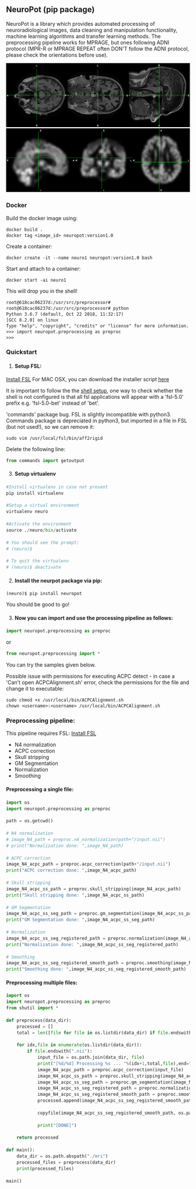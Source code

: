 ## NeuroPot (pip package)

NeuroPot is a library which provides automated processing of neuroradiological images, data cleaning and manipulation functionality, machine learning algorithms and transfer learning methods. The preprocessing pipeline works for MPRAGE, but ones following ADNI protocol (MPR-R or MPRAGE REPEAT often DON'T follow the ADNI protocol, please check the orientations before use).

![Input image](assets/input.png?raw=true "Input image")
![Processed image](assets/processed.png?raw=true "Processed image")

### Docker

Build the docker image using:
```shell
docker build .
docker tag <image_id> neuropot:version1.0
```

Create a container:
```shell
docker create -it --name neuro1 neuropot:version1.0 bash
```

Start and attach to a container:
```shell
docker start -ai neuro1
```

This will drop you in the shell!
```shell
root@618cac06237d:/usr/src/preprocessor# 
root@618cac06237d:/usr/src/preprocessor# python
Python 3.6.7 (default, Oct 22 2018, 11:32:17) 
[GCC 8.2.0] on linux
Type "help", "copyright", "credits" or "license" for more information.
>>> import neuropot.preprocessing as preproc
>>> 
```


### Quickstart

1. #### Setup FSL:

[Install FSL](https://fsl.fmrib.ox.ac.uk/fsl/fslwiki/FslInstallation#Installing_FSL)
For MAC OSX, you can download the installer script [here](https://gist.github.com/abhinit/1cb51c695164497f068b608d3bad7565) 

It is important to follow the the [shell setup](https://fsl.fmrib.ox.ac.uk/fsl/fslwiki/FslInstallation/ShellSetup), one way to check whether the shell is not configured is that all fsl applications will appear with a 'fsl-5.0' prefix e.g. 'fsl-5.0-bet' instead of 'bet'.

'commands' package bug. FSL is slightly incompatible with python3. Commands package is depreciated in python3, but imported in a file in FSL (but not used!), so we can remove it:

```shell
sudo vim /usr/local/fsl/bin/aff2rigid 
```

Delete the following line:

```python
from commands import getoutput
```


3. #### Setup virtualenv

```python
#Install virtualenv in case not present
pip install virtualenv

#Setup a virtual environment
virtualenv neuro

#Activate the environment
source ./neuro/bin/activate

# You should see the prompt:
# (neuro)$

# To quit the virtualenv
# (neuro)$ deactivate
```

2. #### Install the neurpot package via pip:

```shell
(neuro)$ pip install neuropot
```

You should be good to go!

3. #### Now you can import and use the processing pipeline as follows:

```python
import neuropot.preprocessing as preproc
```
or
```python
from neuropot.preprocessing import *
```
You can try the samples given below.

Possible issue with permissions for executing ACPC detect - in case a 'Can't open ACPCAlignment.sh' error, check the permissions for the file and change it to executable:

```shell
sudo chmod +x /usr/local/bin/ACPCAlignment.sh
chown <username>:<username> /usr/local/bin/ACPCAlignment.sh
```

### Preprocessing pipeline:

This pipeline requires FSL: [Install FSL](https://fsl.fmrib.ox.ac.uk/fsl/fslwiki/FslInstallation#Installing_FSL)

- N4 normalization
- ACPC correction
- Skull stripping
- GM Segmentation
- Normalization
- Smoothing

#### Preprocessing a single file:

```python
import os
import neuropot.preprocessing as preproc

path = os.getcwd()

# N4 normalization
# image_N4_path = preproc.n4_normalization(path+"/input.nii")
# print("Normalization done: ",image_N4_path)

# ACPC correction
image_N4_acpc_path = preproc.acpc_correction(path+"/input.nii")
print("ACPC correction done: ",image_N4_acpc_path)

# Skull stripping
image_N4_acpc_ss_path = preproc.skull_stripping(image_N4_acpc_path)
print("Skull stripping done: ",image_N4_acpc_ss_path)

# GM Segmentation
image_N4_acpc_ss_seg_path = preproc.gm_segmentation(image_N4_acpc_ss_path)
print("GM Segmentation done: ",image_N4_acpc_ss_seg_path)

# Normalization
image_N4_acpc_ss_seg_registered_path = preproc.normalization(image_N4_acpc_ss_seg_path)
print("Normalization done: ",image_N4_acpc_ss_seg_registered_path)

# Smoothing
image_N4_acpc_ss_seg_registered_smooth_path = preproc.smoothing(image_N4_acpc_ss_seg_registered_path)
print("Smoothing done: ",image_N4_acpc_ss_seg_registered_smooth_path)
```


#### Preprocessing multiple files:

```python
import os
import neuropot.preprocessing as preproc
from shutil import *

def preprocess(data_dir):
	processed = []
	total = len([file for file in os.listdir(data_dir) if file.endswith(".nii")])

	for idx,file in enumerate(os.listdir(data_dir)):
		if file.endswith(".nii"):
			input_file = os.path.join(data_dir, file)
			print("[%d/%d] Processing %s ... "%(idx+1,total,file),end="", flush=True),
			image_N4_acpc_path = preproc.acpc_correction(input_file)
			image_N4_acpc_ss_path = preproc.skull_stripping(image_N4_acpc_path)
			image_N4_acpc_ss_seg_path = preproc.gm_segmentation(image_N4_acpc_ss_path)
			image_N4_acpc_ss_seg_registered_path = preproc.normalization(image_N4_acpc_ss_seg_path)
			image_N4_acpc_ss_seg_registered_smooth_path = preproc.smoothing(image_N4_acpc_ss_seg_registered_path)
			processed.append(image_N4_acpc_ss_seg_registered_smooth_path)

			copyfile(image_N4_acpc_ss_seg_registered_smooth_path, os.path.join(data_dir,'processed_'+file+'.gz'))
			
			print("[DONE]")

	return processed

def main():
	data_dir = os.path.abspath("./mri")
	processed_files = preprocess(data_dir)
	print(processed_files)

main()
```
